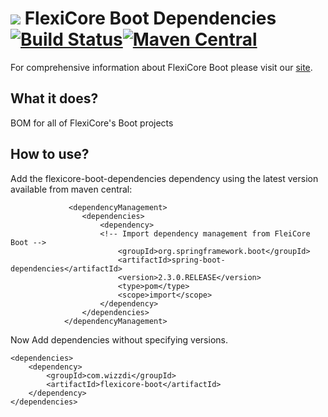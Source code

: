 
# ![](https://support.wizzdi.com/wp-content/uploads/2020/05/flexicore-icon-extra-small.png) FlexiCore Boot Dependencies [![Build Status](https://jenkins.wizzdi.com/buildStatus/icon?job=wizzdi+organization%2Fflexicore-boot-dependencies%2Fmaster)](https://jenkins.wizzdi.com/job/wizzdi%20organization/job/flexicore-boot-dependencies/job/master/)[![Maven Central](https://img.shields.io/maven-central/v/com.wizzdi/flexicore-boot-dependencies.svg?label=Maven%20Central)](https://search.maven.org/search?q=g:%22com.wizzdi%22%20AND%20a:%22flexicore-boot-dependencies%22)


For comprehensive information about FlexiCore Boot please visit our [site](http://wizzdi.com/).

## What it does?

BOM for all of FlexiCore's Boot projects
## How to use?
Add the flexicore-boot-dependencies dependency using the latest version available from maven central:

	             <dependencyManagement>
                    <dependencies>
                        <dependency>
                        <!-- Import dependency management from FleiCore Boot -->
                            <groupId>org.springframework.boot</groupId>
                            <artifactId>spring-boot-dependencies</artifactId>
                            <version>2.3.0.RELEASE</version>
                            <type>pom</type>
                            <scope>import</scope>
                        </dependency>
                    </dependencies>
                </dependencyManagement>
              
Now Add dependencies without specifying versions.   

    <dependencies>        
        <dependency>
            <groupId>com.wizzdi</groupId>
            <artifactId>flexicore-boot</artifactId>
        </dependency>
    </dependencies>
